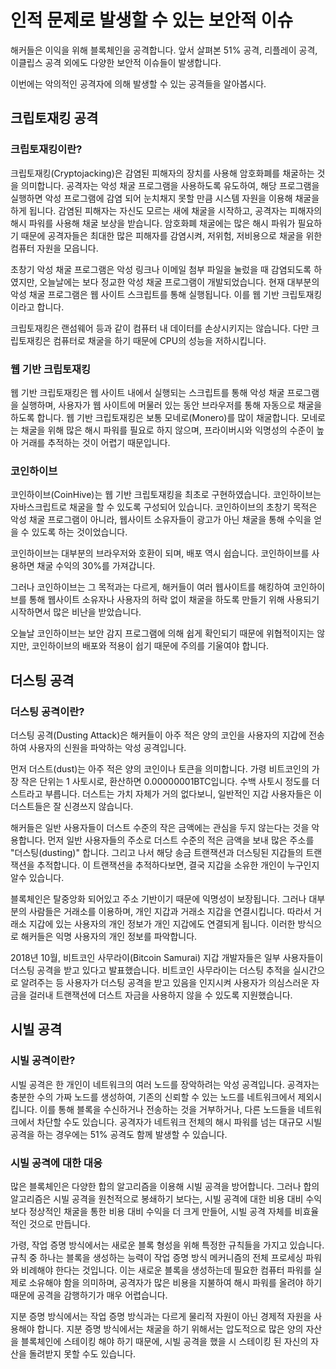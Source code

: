 # **인적 문제로 발생할 수 있는 보안적 이슈**

해커들은 이익을 위해 블록체인을 공격합니다. 앞서 살펴본 51% 공격, 리플레이 공격, 이클립스 공격 외에도 다양한 보안적 이슈들이 발생합니다.

이번에는 악의적인 공격자에 의해 발생할 수 있는 공격들을 알아봅시다.

## **크립토재킹 공격**

### **크립토재킹이란?**

크립토재킹(Cryptojacking)은 감염된 피해자의 장치를 사용해 암호화폐를 채굴하는 것을 의미합니다. 공격자는 악성 채굴 프로그램을 사용하도록 유도하여, 해당 프로그램을 실행하면 악성 프로그램에 감염 되어 눈치채지 못할 만큼 시스템 자원을 이용해 채굴을 하게 됩니다. 감염된 피해자는 자신도 모르는 새에 채굴을 시작하고, 공격자는 피해자의 해시 파워를 사용해 채굴 보상을 받습니다. 암호화폐 채굴에는 많은 해시 파워가 필요하기 때문에 공격자들은 최대한 많은 피해자를 감염시켜, 저위험, 저비용으로 채굴을 위한 컴퓨터 자원을 모읍니다.

초창기 악성 채굴 프로그램은 악성 링크나 이메일 첨부 파일을 눌렀을 때 감염되도록 하였지만, 오늘날에는 보다 정교한 악성 채굴 프로그램이 개발되었습니다. 현재 대부분의 악성 채굴 프로그램은 웹 사이트 스크립트를 통해 실행됩니다. 이를 웹 기반 크립토재킹이라고 합니다.

크립토재킹은 랜섬웨어 등과 같이 컴퓨터 내 데이터를 손상시키지는 않습니다. 다만 크립토재킹은 컴퓨터로 채굴을 하기 때문에 CPU의 성능을 저하시킵니다.

### **웹 기반 크립토재킹**

웹 기반 크립토재킹은 웹 사이트 내에서 실행되는 스크립트를 통해 악성 채굴 프로그램을 실행하며, 사용자가 웹 사이트에 머물러 있는 동안 브라우저를 통해 자동으로 채굴을 하도록 합니다. 웹 기반 크립토재킹은 보통 모네로(Monero)를 많이 채굴합니다. 모네로는 채굴을 위해 많은 해시 파워를 필요로 하지 않으며, 프라이버시와 익명성의 수준이 높아 거래를 추적하는 것이 어렵기 때문입니다.

### **코인하이브**

코인하이브(CoinHive)는 웹 기반 크립토재킹을 최초로 구현하였습니다. 코인하이브는 자바스크립트로 채굴을 할 수 있도록 구성되어 있습니다. 코인하이브의 초창기 목적은 악성 채굴 프로그램이 아니라, 웹사이트 소유자들이 광고가 아닌 채굴을 통해 수익을 얻을 수 있도록 하는 것이었습니다.

코인하이브는 대부분의 브라우저와 호환이 되며, 배포 역시 쉽습니다. 코인하이브를 사용하면 채굴 수익의 30%를 가져갑니다.

그러나 코인하이브는 그 목적과는 다르게, 해커들이 여러 웹사이트를 해킹하여 코인하이브를 통해 웹사이트 소유자나 사용자의 허락 없이 채굴을 하도록 만들기 위해 사용되기 시작하면서 많은 비난을 받았습니다.

오늘날 코인하이브는 보안 감지 프로그램에 의해 쉽게 확인되기 때문에 위협적이지는 않지만, 코인하이브의 배포와 적용이 쉽기 때문에 주의를 기울여야 합니다.

## **더스팅 공격**

### **더스팅 공격이란?**

더스팅 공격(Dusting Attack)은 해커들이 아주 적은 양의 코인을 사용자의 지갑에 전송하여 사용자의 신원을 파악하는 악성 공격입니다.

먼저 더스트(dust)는 아주 적은 양의 코인이나 토큰을 의미합니다. 가령 비트코인의 가장 작은 단위는 1 사토시로, 환산하면 0.00000001BTC입니다. 수백 사토시 정도를 더스트라고 부릅니다. 더스트는 가치 자체가 거의 없다보니, 일반적인 지갑 사용자들은 이 더스트들은 잘 신경쓰지 않습니다.

해커들은 일반 사용자들이 더스트 수준의 작은 금액에는 관심을 두지 않는다는 것을 악용합니다. 먼저 일반 사용자들의 주소로 더스트 수준의 적은 금액을 보내 많은 주소를 "더스팅(dusting)" 합니다. 그리고 나서 해당 송금 트랜잭션과 더스팅된 지갑들의 트랜잭션을 추적합니다. 이 트랜잭션을 추적하다보면, 결국 지갑을 소유한 개인이 누구인지 알수 있습니다.

블록체인은 탈중앙화 되어있고 주소 기반이기 때문에 익명성이 보장됩니다. 그러나 대부분의 사람들은 거래소를 이용하며, 개인 지갑과 거래소 지갑을 연결시킵니다. 따라서 거래소 지갑에 있는 사용자의 개인 정보가 개인 지갑에도 연결되게 됩니다. 이러한 방식으로 해커들은 익명 사용자의 개인 정보를 파악합니다.

2018년 10월, 비트코인 사무라이(Bitcoin Samurai) 지갑 개발자들은 일부 사용자들이 더스팅 공격을 받고 있다고 발표했습니다. 비트코인 사무라이는 더스팅 추적을 실시간으로 알려주는 등 사용자가 더스팅 공격을 받고 있음을 인지시켜 사용자가 의심스러운 자금을 걸러내 트랜잭션에 더스트 자금을 사용하지 않을 수 있도록 지원했습니다.

## **시빌 공격**

### **시빌 공격이란?**

시빌 공격은 한 개인이 네트워크의 여러 노드를 장악하려는 악성 공격입니다. 공격자는 충분한 수의 가짜 노드를 생성하여, 기존의 신뢰할 수 있는 노드를 네트워크에서 제외시킵니다. 이를 통해 블록을 수신하거나 전송하는 것을 거부하거나, 다른 노드들을 네트워크에서 차단할 수도 있습니다. 공격자가 네트워크 전체의 해시 파워를 넘는 대규모 시빌 공격을 하는 경우에는 51% 공격도 함께 발생할 수 있습니다.

### **시빌 공격에 대한 대응**

많은 블록체인은 다양한 합의 알고리즘을 이용해 시빌 공격을 방어합니다. 그러나 합의 알고리즘은 시빌 공격을 원천적으로 봉쇄하기 보다는, 시빌 공격에 대한 비용 대비 수익보다 정상적인 채굴을 통한 비용 대비 수익을 더 크게 만들어, 시빌 공격 자체를 비효율적인 것으로 만듭니다.

가령, 작업 증명 방식에서는 새로운 블록 형성을 위해 특정한 규칙들을 가지고 있습니다. 규칙 중 하나는 블록을 생성하는 능력이 작업 증명 방식 메커니즘의 전체 프로세싱 파워와 비례해야 한다는 것입니다. 이는 새로운 블록을 생성하는데 필요한 컴퓨터 파워를 실제로 소유해야 함을 의미하며, 공격자가 많은 비용을 지불하여 해시 파워를 올려야 하기 때문에 공격을 감행하기가 매우 어렵습니다.

지분 증명 방식에서는 작업 증명 방식과는 다르게 물리적 자원이 아닌 경제적 자원을 사용해야 합니다. 지분 증명 방식에서는 채굴을 하기 위해서는 압도적으로 많은 양의 자산을 블록체인에 스테이킹 해야 하기 때문에, 시빌 공격을 했을 시 스테이킹 된 자신의 자산을 돌려받지 못할 수도 있습니다.